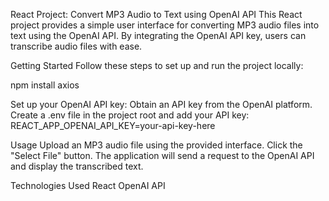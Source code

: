 React Project: Convert MP3 Audio to Text using OpenAI API
This React project provides a simple user interface for converting MP3 audio files into text using the OpenAI API. By integrating the OpenAI API key, users can transcribe audio files with ease.

Getting Started
Follow these steps to set up and run the project locally:

npm install axios

Set up your OpenAI API key:
Obtain an API key from the OpenAI platform.
Create a .env file in the project root and add your API key:
REACT_APP_OPENAI_API_KEY=your-api-key-here

Usage
Upload an MP3 audio file using the provided interface.
Click the "Select File" button.
The application will send a request to the OpenAI API and display the transcribed text.

Technologies Used
React
OpenAI API
